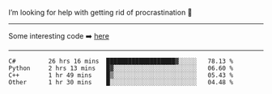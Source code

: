I’m looking for help with getting rid of procrastination 🤔

-----

Some interesting code :arrow_right: [here](https://github.com/zhen8838/playground)

-----

<!--START_SECTION:waka-->

```text
C#         26 hrs 16 mins  ███████████████████▓░░░░░   78.13 %
Python     2 hrs 13 mins   █▓░░░░░░░░░░░░░░░░░░░░░░░   06.60 %
C++        1 hr 49 mins    █▒░░░░░░░░░░░░░░░░░░░░░░░   05.43 %
Other      1 hr 30 mins    █░░░░░░░░░░░░░░░░░░░░░░░░   04.48 %
```

<!--END_SECTION:waka-->

<!--
**zhen8838/zhen8838** is a ✨ _special_ ✨ repository because its `README.md` (this file) appears on your GitHub profile.

Here are some ideas to get you started:

- 🔭 I’m currently working on ...
- 🌱 I’m currently learning ...
- 👯 I’m looking to collaborate on ...
 ...
- 💬 Ask me about ...
- 📫 How to reach me: ...
- 😄 Pronouns: ...
- ⚡ Fun fact: ...
-->
